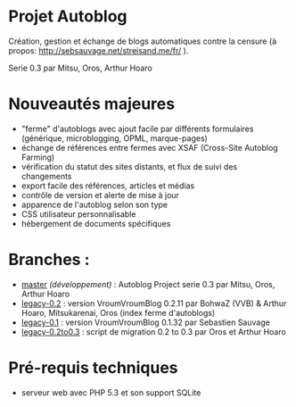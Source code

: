 Projet Autoblog
===============

Création, gestion et échange de blogs automatiques contre la censure (à propos: http://sebsauvage.net/streisand.me/fr/ ).

Serie 0.3 par Mitsu, Oros, Arthur Hoaro

Nouveautés majeures
===================

- "ferme" d'autoblogs avec ajout facile par différents formulaires (générique, microblogging, OPML, marque-pages)
- échange de références entre fermes avec XSAF (Cross-Site Autoblog Farming)
- vérification du statut des sites distants, et flux de suivi des changements
- export facile des références, articles et médias
- contrôle de version et alerte de mise à jour
- apparence de l'autoblog selon son type
- CSS utilisateur personnalisable
- hébergement de documents spécifiques

Branches :
===================

 - [master](https://github.com/mitsukarenai/Projet-Autoblog/tree/master/) _(développement)_ : Autoblog Project serie 0.3 par Mitsu, Oros, Arthur Hoaro
 - [legacy-0.2](https://github.com/mitsukarenai/Projet-Autoblog/tree/legacy-0.2) : version VroumVroumBlog 0.2.11 par BohwaZ (VVB) & Arthur Hoaro, Mitsukarenai, Oros (index ferme d'autoblogs)
 - [legacy-0.1](https://github.com/mitsukarenai/Projet-Autoblog/tree/legacy-0.1) : version VroumVroumBlog 0.1.32 par Sebastien Sauvage
 - [legacy-0.2to0.3](https://github.com/mitsukarenai/Projet-Autoblog/tree/legacy-0.2to0.3) : script de migration 0.2 to 0.3 par Oros et Arthur Hoaro

Pré-requis techniques
=====================

- serveur web avec PHP 5.3 et son support SQLite

